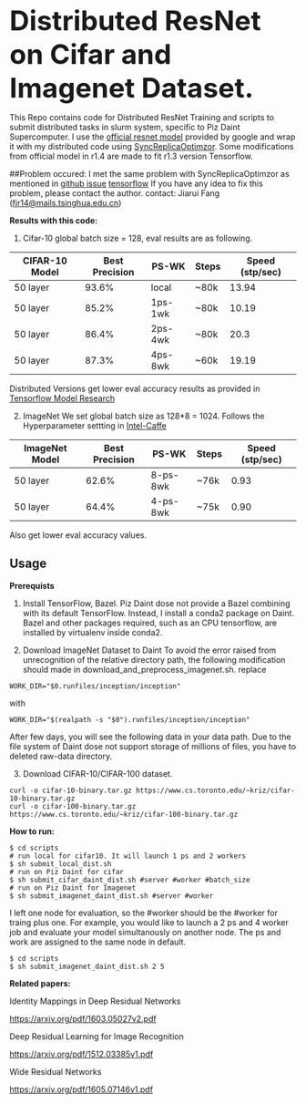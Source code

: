 <font size=16><b>Distributed ResNet on Cifar and Imagenet Dataset.</b></font>

This Repo contains code for Distributed ResNet Training and scripts to submit distributed tasks in slurm system, specific to Piz Daint Supercomputer.
I use the [official resnet model](https://github.com/tensorflow/models/tree/master/official/resnet) provided by google and wrap it with my distributed code using [SyncReplicaOptimzor](https://www.tensorflow.org/api_docs/python/tf/train/SyncReplicasOptimizer).
Some modifications from official model in r1.4 are made to fit r1.3 version Tensorflow.

##Problem occured:
I met the same problem with SyncReplicaOptimzor as mentioned in
[github issue](https://github.com/tensorflow/tensorflow/issues/6976)
[tensorflow](https://stackoverflow.com/questions/42006967/scalability-issues-related-to-distributed-tensorflow)
If you have any idea to fix this problem, please contact the author.
contact: Jiarui Fang (fjr14@mails.tsinghua.edu.cn)

<b>Results with this code:</b>
1. Cifar-10
global batch size = 128, eval results are as following.

CIFAR-10 Model|Best Precision|PS-WK |Steps|Speed (stp/sec)
--------------|--------------|------|-----|--------------
50 layer|93.6%|local|~80k|13.94
50 layer|85.2%|1ps-1wk|~80k|10.19
50 layer|86.4%|2ps-4wk|~80k|20.3
50 layer|87.3%|4ps-8wk|~60k|19.19

Distributed Versions get lower eval accuracy results as provided in [Tensorflow Model Research](https://github.com/tensorflow/models/tree/master/research/resnet)

2. ImageNet
We set global batch size as 128\*8 = 1024.
Follows the Hyperparameter settting in [Intel-Caffe](https://github.com/intel/caffe/tree/master/models/intel_optimized_models/multinode/resnet_50_8_nodes)

ImageNet Model|Best Precision|PS-WK |Steps|Speed (stp/sec)
--------------|--------------|------|-----|--------------
50 layer|62.6%| 8-ps-8wk| ~76k | 0.93
50 layer|64.4%| 4-ps-8wk| ~75k | 0.90

Also get lower eval accuracy values.

## Usage
<b>Prerequists</b>

1. Install TensorFlow, Bazel.
Piz Daint dose not provide a Bazel combining with its default TensorFlow. Instead, I install a conda2 package on Daint. Bazel and other packages required, such as an CPU tensorflow, are installed by virtualenv inside conda2.

2. Download ImageNet Dataset to Daint
To avoid the error raised from unrecognition of the relative directory path, the following modification should made in download_and_preprocess_imagenet.sh.
replace
```shell
WORK_DIR="$0.runfiles/inception/inception"
```
with
```shell
WORK_DIR="$(realpath -s "$0").runfiles/inception/inception"

```
After few days, you will see the following data in your data path.
Due to the file system of Daint dose not support storage of millions of files, you have to deleted raw-data directory.

3. Download CIFAR-10/CIFAR-100 dataset.
```shell
curl -o cifar-10-binary.tar.gz https://www.cs.toronto.edu/~kriz/cifar-10-binary.tar.gz
curl -o cifar-100-binary.tar.gz https://www.cs.toronto.edu/~kriz/cifar-100-binary.tar.gz
```

<b>How to run:</b>
```shell
$ cd scripts 
# run local for cifar10. It will launch 1 ps and 2 workers
$ sh submit_local_dist.sh
# run on Piz Daint for cifar
$ sh submit_cifar_daint_dist.sh #server #worker #batch_size
# run on Piz Daint for Imagenet
$ sh submit_imagenet_daint_dist.sh #server #worker
```
I left one node for evaluation, so the #worker should be the #worker for traing plus one.
For example, you would like to launch a 2 ps and 4 worker job and evaluate your model simultanously on another node. 
The ps and work are assigned to the same node in default.
```shell
$ cd scripts
$ sh submit_imagenet_daint_dist.sh 2 5
```

<b>Related papers:</b>

Identity Mappings in Deep Residual Networks

https://arxiv.org/pdf/1603.05027v2.pdf

Deep Residual Learning for Image Recognition

https://arxiv.org/pdf/1512.03385v1.pdf

Wide Residual Networks

https://arxiv.org/pdf/1605.07146v1.pdf


